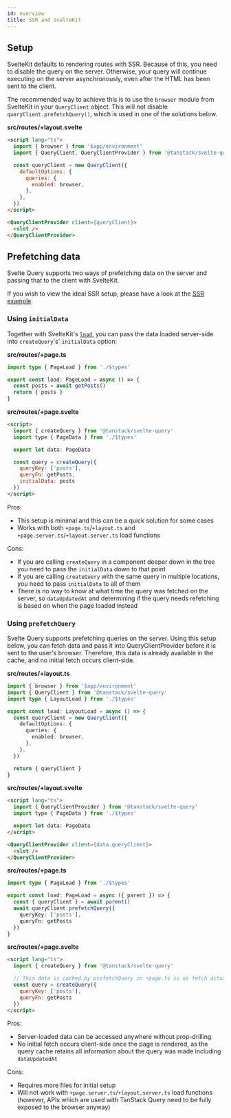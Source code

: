 ```yaml
---
id: overview
title: SSR and SvelteKit
---
```


## Setup

SvelteKit defaults to rendering routes with SSR. Because of this, you need to disable the query on the server. Otherwise, your query will continue executing on the server asynchronously, even after the HTML has been sent to the client.

The recommended way to achieve this is to use the `browser` module from SvelteKit in your `QueryClient` object. This will not disable `queryClient.prefetchQuery()`, which is used in one of the solutions below.

**src/routes/+layout.svelte**

```markdown
<script lang="ts">
  import { browser } from '$app/environment'
  import { QueryClient, QueryClientProvider } from '@tanstack/svelte-query'

  const queryClient = new QueryClient({
    defaultOptions: {
      queries: {
        enabled: browser,
      },
    },
  })
</script>

<QueryClientProvider client={queryClient}>
  <slot />
</QueryClientProvider>
```

## Prefetching data

Svelte Query supports two ways of prefetching data on the server and passing that to the client with SvelteKit.

If you wish to view the ideal SSR setup, please have a look at the [SSR example](../examples/svelte/ssr).


### Using `initialData`

Together with SvelteKit's [`load`](https://kit.svelte.dev/docs/load), you can pass the data loaded server-side into `createQuery`'s' `initialData` option:

**src/routes/+page.ts**
```ts
import type { PageLoad } from './$types'

export const load: PageLoad = async () => {
  const posts = await getPosts()
  return { posts }
}
```

**src/routes/+page.svelte**
```markdown
<script>
  import { createQuery } from '@tanstack/svelte-query'
  import type { PageData } from './$types'

  export let data: PageData

  const query = createQuery({
    queryKey: ['posts'],
    queryFn: getPosts,
    initialData: posts
  })
</script>
```

Pros:

- This setup is minimal and this can be a quick solution for some cases
- Works with both `+page.ts`/`+layout.ts` and `+page.server.ts`/`+layout.server.ts` load functions

Cons:

- If you are calling `createQuery` in a component deeper down in the tree you need to pass the `initialData` down to that point
- If you are calling `createQuery` with the same query in multiple locations, you need to pass `initialData` to all of them
- There is no way to know at what time the query was fetched on the server, so `dataUpdatedAt` and determining if the query needs refetching is based on when the page loaded instead

### Using `prefetchQuery`

Svelte Query supports prefetching queries on the server. Using this setup below, you can fetch data and pass it into QueryClientProvider before it is sent to the user's browser. Therefore, this data is already available in the cache, and no initial fetch occurs client-side.

**src/routes/+layout.ts**

```ts
import { browser } from '$app/environment'
import { QueryClient } from '@tanstack/svelte-query'
import type { LayoutLoad } from './$types'

export const load: LayoutLoad = async () => {
  const queryClient = new QueryClient({
    defaultOptions: {
      queries: {
        enabled: browser,
      },
    },
  })

  return { queryClient }
}
```

**src/routes/+layout.svelte**

```markdown
<script lang="ts">
  import { QueryClientProvider } from '@tanstack/svelte-query'
  import type { PageData } from './$types'

  export let data: PageData
</script>

<QueryClientProvider client={data.queryClient}>
  <slot />
</QueryClientProvider>
```

**src/routes/+page.ts**

```ts
import type { PageLoad } from './$types'

export const load: PageLoad = async ({ parent }) => {
  const { queryClient } = await parent()
  await queryClient.prefetchQuery({
    queryKey: ['posts'],
    queryFn: getPosts
  })
}
```

**src/routes/+page.svelte**

```markdown
<script lang="ts">
  import { createQuery } from '@tanstack/svelte-query'

  // This data is cached by prefetchQuery in +page.ts so no fetch actually happens here
  const query = createQuery({
    queryKey: ['posts'],
    queryFn: getPosts
  })
</script>
```

Pros:

- Server-loaded data can be accessed anywhere without prop-drilling
- No initial fetch occurs client-side once the page is rendered, as the query cache retains all information about the query was made including `dataUpdatedAt`

Cons:

- Requires more files for initial setup
- Will not work with `+page.server.ts`/`+layout.server.ts` load functions (however, APIs which are used with TanStack Query need to be fully exposed to the browser anyway)
